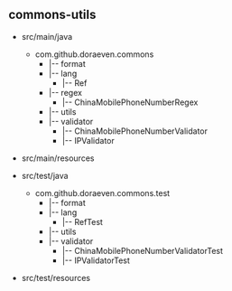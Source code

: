 ## commons-utils

+ src/main/java
    + com.github.doraeven.commons
      + |-- format
      + |-- lang
        - |-- Ref
      + |-- regex
        - |-- ChinaMobilePhoneNumberRegex
      + |-- utils
      + |-- validator
        - |-- ChinaMobilePhoneNumberValidator
        - |-- IPValidator


+ src/main/resources


+ src/test/java
    + com.github.doraeven.commons.test
      + |-- format
      + |-- lang
        - |-- RefTest
      + |-- utils
      + |-- validator
        - |-- ChinaMobilePhoneNumberValidatorTest
        - |-- IPValidatorTest


+ src/test/resources

